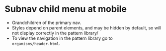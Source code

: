 # Subnav child menu at mobile

- Grandchildren of the primary nav.
- Styles depend on parent elements, and may be hidden by default, so will not display correctly in the pattern library/
- To view the navigation in the pattern library go to `organisms/header.html`.
